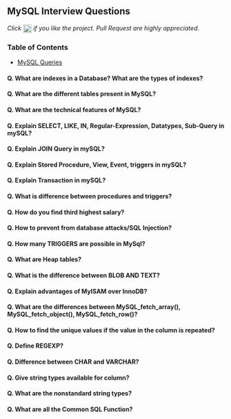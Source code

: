 ## MySQL Interview Questions

*Click <img src="https://github.com/learning-zone/mysql-interview-questions/blob/master/assets/star.png" width="20" height="20" align="absmiddle" title="Star" /> if you like the project. Pull Request are highly appreciated.*

### Table of Contents

* [MySQL Queries](mysql-queries.md)


#### Q. What are indexes in a Database? What are the types of indexes?
#### Q. What are the different tables present in MySQL?
#### Q. What are the technical features of MySQL? 
#### Q. Explain SELECT, LIKE, IN, Regular-Expression, Datatypes, Sub-Query in mySQL?
#### Q. Explain JOIN Query in mySQL?
#### Q. Explain Stored Procedure, View, Event, triggers in mySQL?
#### Q. Explain Transaction in mySQL?
#### Q. What is difference between procedures and triggers?
#### Q. How do you find third highest salary?
#### Q. How to prevent from database attacks/SQL Injection?
#### Q. How many TRIGGERS are possible in MySql?
#### Q. What are Heap tables?
#### Q. What is the difference between BLOB AND TEXT?
#### Q. Explain advantages of MyISAM over InnoDB?
#### Q. What are the differences between MySQL_fetch_array(), MySQL_fetch_object(), MySQL_fetch_row()?
#### Q. How to find the unique values if the value in the column is repeated?
#### Q. Define REGEXP? 
#### Q. Difference between CHAR and VARCHAR? 
#### Q. Give string types available for column?
#### Q. What are the nonstandard string types?
#### Q. What are all the Common SQL Function?
